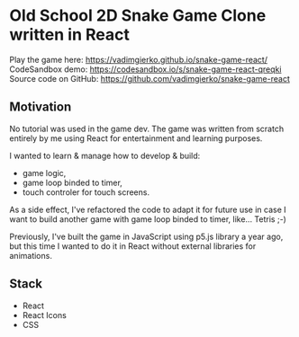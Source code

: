 # Old School 2D Snake Game Clone written in React

Play the game here: https://vadimgierko.github.io/snake-game-react/
CodeSandbox demo: https://codesandbox.io/s/snake-game-react-qreqki
Source code on GitHub: https://github.com/vadimgierko/snake-game-react

## Motivation

No tutorial was used in the game dev. The game was written from scratch entirely by me using React for entertainment and learning purposes.

I wanted to learn & manage how to develop & build:
- game logic,
- game loop binded to timer,
- touch controler for touch screens.

As a side effect, I've refactored the code to adapt it for future use in case I want to build another game with game loop binded to timer, like... Tetris ;-)

Previously, I've built the game in JavaScript using p5.js library a year ago, but this time I wanted to do it in React without  external libraries for animations.

## Stack
- React
- React Icons
- CSS
